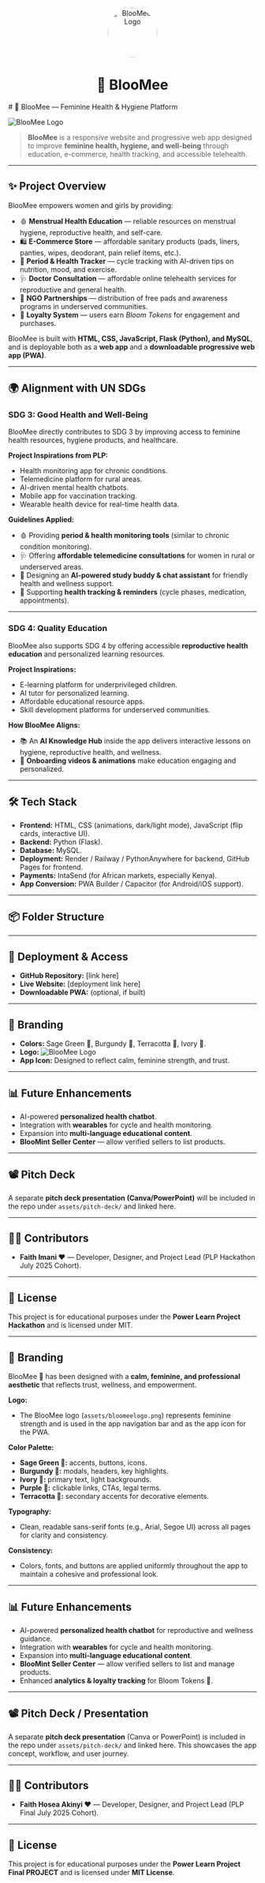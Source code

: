 <p align="center">
  <img src="assets/bloomee-logo.jpeg" alt="BlooMee Logo" width="100" height="100" style="border-radius: 50%;">
</p>

<h1 align="center">🌸 BlooMee</h1>
# 🌸 BlooMee — Feminine Health & Hygiene Platform  

![BlooMee Logo](assets/bloomee-logo.jpeg)

> **BlooMee** is a responsive website and progressive web app designed to improve **feminine health, hygiene, and well-being** through education, e-commerce, health tracking, and accessible telehealth.  

---

## ✨ Project Overview  
BlooMee empowers women and girls by providing:  
- 🩸 **Menstrual Health Education** — reliable resources on menstrual hygiene, reproductive health, and self-care.  
- 🛍️ **E-Commerce Store** — affordable sanitary products (pads, liners, panties, wipes, deodorant, pain relief items, etc.).  
- 📅 **Period & Health Tracker** — cycle tracking with AI-driven tips on nutrition, mood, and exercise.  
- 🩺 **Doctor Consultation** — affordable online telehealth services for reproductive and general health.  
- 🤝 **NGO Partnerships** — distribution of free pads and awareness programs in underserved communities.  
- 🎁 **Loyalty System** — users earn *Bloom Tokens* for engagement and purchases.  

BlooMee is built with **HTML, CSS, JavaScript, Flask (Python), and MySQL**, and is deployable both as a **web app** and a **downloadable progressive web app (PWA)**.  

---

## 🌍 Alignment with UN SDGs  

### **SDG 3: Good Health and Well-Being**  
BlooMee directly contributes to SDG 3 by improving access to feminine health resources, hygiene products, and healthcare.  

**Project Inspirations from PLP:**  
- Health monitoring app for chronic conditions.  
- Telemedicine platform for rural areas.  
- AI-driven mental health chatbots.  
- Mobile app for vaccination tracking.  
- Wearable health device for real-time health data.  

**Guidelines Applied:**  
- 🩸 Providing **period & health monitoring tools** (similar to chronic condition monitoring).  
- 🩺 Offering **affordable telemedicine consultations** for women in rural or underserved areas.  
- 🤖 Designing an **AI-powered study buddy & chat assistant** for friendly health and wellness support.  
- 📅 Supporting **health tracking & reminders** (cycle phases, medication, appointments).  

---

### **SDG 4: Quality Education**  
BlooMee also supports SDG 4 by offering accessible **reproductive health education** and personalized learning resources.  

**Project Inspirations:**  
- E-learning platform for underprivileged children.  
- AI tutor for personalized learning.  
- Affordable educational resource apps.  
- Skill development platforms for underserved communities.  

**How BlooMee Aligns:**  
- 📚 An **AI Knowledge Hub** inside the app delivers interactive lessons on hygiene, reproductive health, and wellness.  
- 🎥 **Onboarding videos & animations** make education engaging and personalized.  

---

## 🛠️ Tech Stack  
- **Frontend:** HTML, CSS (animations, dark/light mode), JavaScript (flip cards, interactive UI).  
- **Backend:** Python (Flask).  
- **Database:** MySQL.  
- **Deployment:** Render / Railway / PythonAnywhere for backend, GitHub Pages for frontend.  
- **Payments:** IntaSend (for African markets, especially Kenya).  
- **App Conversion:** PWA Builder / Capacitor (for Android/iOS support).  

---

## 📦 Folder Structure

---

## 🚀 Deployment & Access  
- **GitHub Repository:** [link here]  
- **Live Website:** [deployment link here]  
- **Downloadable PWA:** (optional, if built)  

---

## 🎨 Branding  
- **Colors:** Sage Green 🌿, Burgundy 🍷, Terracotta 🧡, Ivory 🌸.  
- **Logo:** ![BlooMee Logo](assets/bloomee-logo.jpeg)  
- **App Icon:** Designed to reflect calm, feminine strength, and trust.  

---

## 📊 Future Enhancements  
- AI-powered **personalized health chatbot**.  
- Integration with **wearables** for cycle and health monitoring.  
- Expansion into **multi-language educational content**.  
- **BlooMint Seller Center** — allow verified sellers to list products.  

---

## 📽️ Pitch Deck  
A separate **pitch deck presentation (Canva/PowerPoint)** will be included in the repo under `assets/pitch-deck/` and linked here.  

---

## 👩‍💻 Contributors  
- **Faith Imani ♥️** — Developer, Designer, and Project Lead (PLP Hackathon July 2025 Cohort).  

---

## 📜 License  
This project is for educational purposes under the **Power Learn Project Hackathon** and is licensed under MIT.  

---
## 🎨 Branding

BlooMee 🌸 has been designed with a **calm, feminine, and professional aesthetic** that reflects trust, wellness, and empowerment.  

**Logo:**  
- The BlooMee logo (`assets/bloomeelogo.png`) represents feminine strength and is used in the app navigation bar and as the app icon for the PWA.  

**Color Palette:**  
- **Sage Green 🌿:** accents, buttons, icons.  
- **Burgundy 🍷:** modals, headers, key highlights.  
- **Ivory 🌸:** primary text, light backgrounds.  
- **Purple 💜:** clickable links, CTAs, legal terms.  
- **Terracotta 🧡:** secondary accents for decorative elements.  

**Typography:**  
- Clean, readable sans-serif fonts (e.g., Arial, Segoe UI) across all pages for clarity and consistency.  

**Consistency:**  
- Colors, fonts, and buttons are applied uniformly throughout the app to maintain a cohesive and professional look.

---

## 📊 Future Enhancements
- AI-powered **personalized health chatbot** for reproductive and wellness guidance.
- Integration with **wearables** for cycle and health monitoring.
- Expansion into **multi-language educational content**.
- **BlooMint Seller Center** — allow verified sellers to list and manage products.
- Enhanced **analytics & loyalty tracking** for Bloom Tokens 🌺.

---

## 📽️ Pitch Deck / Presentation
A separate **pitch deck presentation** (Canva or PowerPoint) is included in the repo under `assets/pitch-deck/` and linked here. This showcases the app concept, workflow, and user journey.

---

## 👩‍💻 Contributors
- **Faith Hosea Akinyi ♥️** — Developer, Designer, and Project Lead (PLP Final July 2025 Cohort).

---

## 📜 License
This project is for educational purposes under the **Power Learn Project Final PROJECT** and is licensed under **MIT License**.
